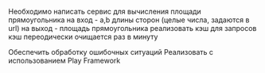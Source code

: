Необходимо написать сервис для вычисления площади прямоугольника
на вход - a,b длины сторон (целые числа, задаются в url)
на выход - площадь прямоугольника
реализовать кэш для запросов
кэш переодически очищается раз в минуту

Обеспечить обработку ошибочных ситуаций
Реализовать с использованием Play Framework

